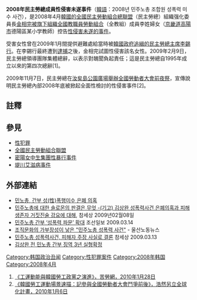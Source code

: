 **2008年民主勞總成員性侵害未遂事件**（[韓語](https://zh.wikipedia.org/wiki/韓語 "wikilink")：2008년 민주노총 조합원 성폭력 미수 사건），是2008年4月[韓國的](https://zh.wikipedia.org/wiki/韓國 "wikilink")[全國民主勞動組合總聯盟](https://zh.wikipedia.org/wiki/全國民主勞動組合總聯盟 "wikilink")（民主勞總）組織强化委員長[金相完被旗下組織](https://zh.wikipedia.org/wiki/金相完 "wikilink")[全國教職員勞動組合](../Page/全國教職員勞動組合.md "wikilink")（全教組）成員李姓婦女（[京畿道](../Page/京畿道.md "wikilink")[高陽市](../Page/高陽市.md "wikilink")德陽區某小学教師）控告[性侵害](https://zh.wikipedia.org/wiki/性侵害 "wikilink")[未遂的事件](https://zh.wikipedia.org/wiki/未遂 "wikilink")。

受害女性曾在2009年1月間提供避難處給當時被[韓國政府追緝的民主勞總主席](https://zh.wikipedia.org/wiki/韓國政府 "wikilink")[李錫行](https://zh.wikipedia.org/wiki/李錫行 "wikilink")。在李錫行最終遭到[逮捕](../Page/逮捕.md "wikilink")之後，金相完試圖性侵害該名女性。2009年2月9日，民主勞總領導團隊集體總辭，以表示對醜聞負起責任；這是民主勞總自1995年成立以來的第四次總辭\[1\]。

2009年11月7日，民主勞總在[汝矣島公園廣場舉辦全國勞動者大會前夜祭](https://zh.wikipedia.org/wiki/汝矣島公園 "wikilink")，宣傳說明民主勞總內部2008年底被掀起全面性檢討的性侵害事件\[2\]。

## 註釋

## 參見

  - [性犯罪](https://zh.wikipedia.org/wiki/性犯罪 "wikilink")
  - [全國民主勞動組合聯盟](https://zh.wikipedia.org/wiki/全國民主勞動組合聯盟 "wikilink")
  - [密陽女中生集團性暴行事件](https://zh.wikipedia.org/wiki/密陽女中生集團性暴行事件 "wikilink")
  - [堤川艾滋病事件](../Page/堤川艾滋病事件.md "wikilink")

## 外部連結

  - [민노총, 간부 성(性)폭행미수 은폐 의혹](http://news.chosun.com/site/data/html_dir/2009/02/05/2009020501858.html)
  - [민주노총에 대한 솔로몬의 판결은 무엇 -(기고) 김상완 성폭력사건 은폐의혹과 피해생존자 거짓진술 강요에 대해](http://www.newscham.net/news/view.php?board=news&nid=51558), 참세상 2009년02월08일
  - [민주노총 간부 ‘성폭력 파문’ 확대](https://archive.is/20120712162134/http://issue.chosun.com/site/data/html_dir/2009/03/16/2009031600902.html) 조선일보 2009.03.14
  - [조직문화의 가부장성이 낳은 "민주노총 성폭력 사건"](https://archive.is/20121219203827/http://www.nodongnews.or.kr/News/View.aspx?pdsid=4234&page=1&type=special&totalid=6145&keyword=&keyfield=&AspxAutoDetectCookieSupport=1) - 울산노동뉴스
  - [민주노총 성폭력사건, 피해자 주장 사실로 결론](http://www.newscham.net/news/view.php?board=news&nid=52067) 참세상 2009.03.13
  - [김상완 전 민노총 간부 징역 3년 실형확정](http://www.lawtimes.co.kr/LawNews/News/NewsContents.aspx?kind=TOTAL&serial=51047&page=1)

[Category:韩国政治丑闻](https://zh.wikipedia.org/wiki/Category:韩国政治丑闻 "wikilink") [Category:性犯罪案件](https://zh.wikipedia.org/wiki/Category:性犯罪案件 "wikilink") [Category:2008年韩国](https://zh.wikipedia.org/wiki/Category:2008年韩国 "wikilink") [Category:2008年4月](https://zh.wikipedia.org/wiki/Category:2008年4月 "wikilink")

1.  [《工運動能與韓國勞工政黨之演進》，苦勞網，2010年1月28日](http://www.coolloud.org.tw/node/49927)
2.  [《韓國勞工運動場景速描：記參與全國勞動者大會鬥爭前後》，浩然另立全球化計畫，2010年1月6日](http://ca.551.com.tw/hao-ran/?p=1485)
